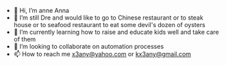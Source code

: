- 👋 Hi, I’m anne Anna
- 👀 I’m still Dre and would like to go to Chinese restaurant or to steak house or to seafood restaurant to eat some devil's dozen of oysters
- 🌱 I’m currently learning how to raise and educate kids well and take care of them
- 💞️ I’m looking to collaborate on automation processes
- 📫 How to reach me x3any@yahoo.com or kx3any@gmail.com

<!---
x3kany/x3kany is a ✨ special ✨ repository because its `README.md` (this file) appears on your GitHub profile.
You can click the Preview link to take a look at your changes.
--->
